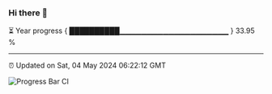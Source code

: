 ### Hi there 👋

⏳ Year progress { ██████████▁▁▁▁▁▁▁▁▁▁▁▁▁▁▁▁▁▁▁▁ } 33.95 %

---

⏰ Updated on Sat, 04 May 2024 06:22:12 GMT

![Progress Bar CI](https://github.com/ZhaoGui/ZhaoGui/workflows/Progress%20Bar%20CI/badge.svg)
